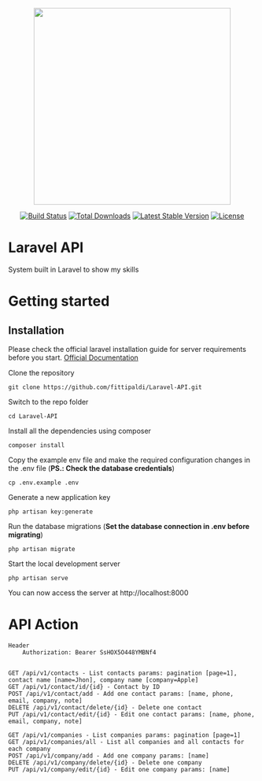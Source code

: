 <p align="center"><a href="https://laravel.com" target="_blank"><img src="https://raw.githubusercontent.com/laravel/art/master/logo-lockup/5%20SVG/2%20CMYK/1%20Full%20Color/laravel-logolockup-cmyk-red.svg" width="400"></a></p>

<p align="center">
<a href="https://travis-ci.org/laravel/framework"><img src="https://travis-ci.org/laravel/framework.svg" alt="Build Status"></a>
<a href="https://packagist.org/packages/laravel/framework"><img src="https://poser.pugx.org/laravel/framework/d/total.svg" alt="Total Downloads"></a>
<a href="https://packagist.org/packages/laravel/framework"><img src="https://poser.pugx.org/laravel/framework/v/stable.svg" alt="Latest Stable Version"></a>
<a href="https://packagist.org/packages/laravel/framework"><img src="https://poser.pugx.org/laravel/framework/license.svg" alt="License"></a>
</p>

# Laravel API

System built in Laravel to show my skills

# Getting started

## Installation

Please check the official laravel installation guide for server requirements before you start. [Official Documentation](https://laravel.com/docs/5.8/installation#installation)

Clone the repository

    git clone https://github.com/fittipaldi/Laravel-API.git

Switch to the repo folder

    cd Laravel-API

Install all the dependencies using composer

    composer install

Copy the example env file and make the required configuration changes in the .env file (**PS.: Check the database credentials**) 

    cp .env.example .env 
 
Generate a new application key

    php artisan key:generate

Run the database migrations (**Set the database connection in .env before migrating**)

    php artisan migrate

Start the local development server

    php artisan serve

You can now access the server at http://localhost:8000

# API Action

    Header
        Authorization: Bearer SsHOX5O448YMBNf4

    
    GET /api/v1/contacts - List contacts params: pagination [page=1], contact name [name=Jhon], company name [company=Apple] 
    GET /api/v1/contact/id/{id} - Contact by ID
    POST /api/v1/contact/add - Add one contact params: [name, phone, email, company, note]
    DELETE /api/v1/contact/delete/{id} - Delete one contact
    PUT /api/v1/contact/edit/{id} - Edit one contact params: [name, phone, email, company, note]

    GET /api/v1/companies - List companies params: pagination [page=1]
    GET /api/v1/companies/all - List all companies and all contacts for each company
    POST /api/v1/company/add - Add one company params: [name]
    DELETE /api/v1/company/delete/{id} - Delete one company
    PUT /api/v1/company/edit/{id} - Edit one company params: [name]